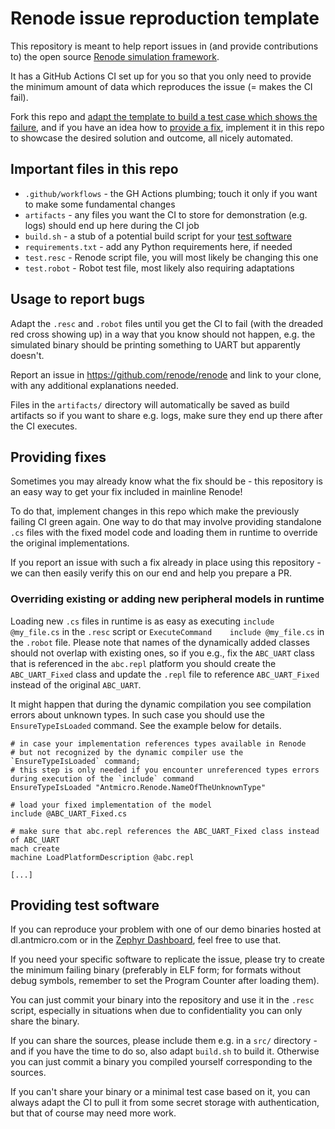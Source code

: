 # Renode issue reproduction template

This repository is meant to help report issues in (and provide contributions to) the open source [Renode simulation framework](https://renode.io).

It has a GitHub Actions CI set up for you so that you only need to provide the minimum amount of data which reproduces the issue (= makes the CI fail).

Fork this repo and [adapt the template to build a test case which shows the failure](#usage-to-report-bugs), and if you have an idea how to [provide a fix](#providing-fixes), implement it in this repo to showcase the desired solution and outcome, all nicely automated.

## Important files in this repo

* `.github/workflows` - the GH Actions plumbing; touch it only if you want to make some fundamental changes 
* `artifacts` - any files you want the CI to store for demonstration (e.g. logs) should end up here during the CI job
* `build.sh` - a stub of a potential build script for your [test software](providing-test-software)
* `requirements.txt` - add any Python requirements here, if needed
* `test.resc` - Renode script file, you will most likely be changing this one
* `test.robot` - Robot test file, most likely also requiring adaptations

## Usage to report bugs

Adapt the `.resc` and `.robot` files until you get the CI to fail (with the dreaded red cross showing up) in a way that you know should not happen, e.g. the simulated binary should be printing something to UART but apparently doesn't.

Report an issue in https://github.com/renode/renode and link to your clone, with any additional explanations needed.

Files in the `artifacts/` directory will automatically be saved as build artifacts so if you want to share e.g. logs, make sure they end up there after the CI executes.

## Providing fixes

Sometimes you may already know what the fix should be - this repository is an easy way to get your fix included in mainline Renode!

To do that, implement changes in this repo which make the previously failing CI green again. One way to do that may involve providing standalone `.cs` files with the fixed model code and loading them in runtime to override the original implementations.

If you report an issue with such a fix already in place using this repository - we can then easily verify this on our end and help you prepare a PR.

### Overriding existing or adding new peripheral models in runtime

Loading new `.cs` files in runtime is as easy as executing `include @my_file.cs` in the `.resc` script or `ExecuteCommand    include @my_file.cs` in the `.robot` file. Please note that names of the dynamically added classes should not overlap with existing ones, so if you e.g., fix the `ABC_UART` class that is referenced in the `abc.repl` platform you should create the `ABC_UART_Fixed` class and update the `.repl` file to reference `ABC_UART_Fixed` instead of the original `ABC_UART`.

It might happen that during the dynamic compilation you see compilation errors about unknown types. In such case you should use the `EnsureTypeIsLoaded` command. See the example below for details.

```
# in case your implementation references types available in Renode 
# but not recognized by the dynamic compiler use the `EnsureTypeIsLoaded` command;
# this step is only needed if you encounter unreferenced types errors during execution of the `include` command
EnsureTypeIsLoaded "Antmicro.Renode.NameOfTheUnknownType"

# load your fixed implementation of the model
include @ABC_UART_Fixed.cs

# make sure that abc.repl references the ABC_UART_Fixed class instead of ABC_UART
mach create
machine LoadPlatformDescription @abc.repl

[...]
```

## Providing test software

If you can reproduce your problem with one of our demo binaries hosted at dl.antmicro.com or in the [Zephyr Dashboard](https://zephyr-dashboard.renode.io/), feel free to use that.

If you need your specific software to replicate the issue, please try to create the minimum failing binary (preferably in ELF form; for formats without debug symbols, remember to set the Program Counter after loading them).

You can just commit your binary into the repository and use it in the `.resc` script, especially in situations when due to confidentiality you can only share the binary.

If you can share the sources, please include them e.g. in a `src/` directory - and if you have the time to do so, also adapt `build.sh` to build it.
Otherwise you can just commit a binary you compiled yourself corresponding to the sources.

If you can't share your binary or a minimal test case based on it, you can always adapt the CI to pull it from some secret storage with authentication, but that of course may need more work.
